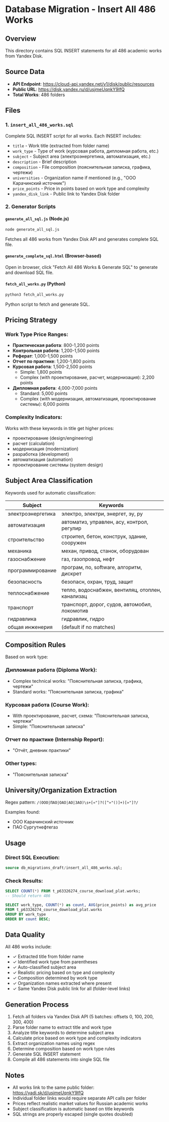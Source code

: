 # Database Migration - Insert All 486 Works

## Overview
This directory contains SQL INSERT statements for all 486 academic works from Yandex Disk.

## Source Data
- **API Endpoint**: https://cloud-api.yandex.net/v1/disk/public/resources
- **Public URL**: https://disk.yandex.ru/d/usjmeUqnkY9IfQ
- **Total Works**: 486 folders

## Files

### 1. `insert_all_486_works.sql`
Complete SQL INSERT script for all works. Each INSERT includes:
- `title` - Work title (extracted from folder name)
- `work_type` - Type of work (курсовая работа, дипломная работа, etc.)
- `subject` - Subject area (электроэнергетика, автоматизация, etc.)
- `description` - Brief description
- `composition` - File composition (пояснительная записка, графика, чертежи)
- `universities` - Organization name if mentioned (e.g., "ООО Карачинский источник")
- `price_points` - Price in points based on work type and complexity
- `yandex_disk_link` - Public link to Yandex Disk folder

### 2. Generator Scripts

#### `generate_all_sql.js` (Node.js)
```bash
node generate_all_sql.js
```
Fetches all 486 works from Yandex Disk API and generates complete SQL file.

#### `generate_complete_sql.html` (Browser-based)
Open in browser, click "Fetch All 486 Works & Generate SQL" to generate and download SQL file.

#### `fetch_all_works.py` (Python)
```bash
python3 fetch_all_works.py
```
Python script to fetch and generate SQL.

## Pricing Strategy

### Work Type Price Ranges:
- **Практическая работа**: 800-1,200 points
- **Контрольная работа**: 1,200-1,500 points
- **Реферат**: 1,000-1,500 points
- **Отчет по практике**: 1,200-1,800 points
- **Курсовая работа**: 1,500-2,500 points
  - Simple: 1,800 points
  - Complex (with проектирование, расчет, модернизация): 2,200 points
- **Дипломная работа**: 4,000-7,000 points
  - Standard: 5,000 points
  - Complex (with модернизация, автоматизация, проектирование системы): 6,000 points

### Complexity Indicators:
Works with these keywords in title get higher prices:
- проектирование (design/engineering)
- расчет (calculation)
- модернизация (modernization)
- разработка (development)
- автоматизация (automation)
- проектирование системы (system design)

## Subject Area Classification

Keywords used for automatic classification:

| Subject | Keywords |
|---------|----------|
| электроэнергетика | электро, электри, энергет, эу, ру |
| автоматизация | автоматиз, управлен, асу, контрол, регулир |
| строительство | строител, бетон, конструк, здание, сооружен |
| механика | механ, привод, станок, оборудован |
| газоснабжение | газ, газопровод, нефт |
| программирование | програм, по, software, алгоритм, дискрет |
| безопасность | безопасн, охран, труд, защит |
| теплоснабжение | тепло, водоснабжен, вентиляц, отоплен, канализац |
| транспорт | транспорт, дорог, судов, автомобил, локомотив |
| гидравлика | гидравлик, гидро |
| общая инженерия | (default if no matches) |

## Composition Rules

Based on work type:

### Дипломная работа (Diploma Work):
- Complex technical works: "Пояснительная записка, графика, чертежи"
- Standard works: "Пояснительная записка, графика"

### Курсовая работа (Course Work):
- With проектирование, расчет, схема: "Пояснительная записка, чертежи"
- Simple: "Пояснительная записка"

### Отчет по практике (Internship Report):
- "Отчёт, дневник практики"

### Other types:
- "Пояснительная записка"

## University/Organization Extraction

Regex pattern: `/(ООО|ПАО|ОАО|АО|ЗАО)\s+[«"]?([^»"()]+)[»"]?/`

Examples found:
- ООО Карачинский источник
- ПАО Сургутнефтегаз

## Usage

### Direct SQL Execution:
```sql
source db_migrations_draft/insert_all_486_works.sql;
```

### Check Results:
```sql
SELECT COUNT(*) FROM t_p63326274_course_download_plat.works;
-- Should return 486

SELECT work_type, COUNT(*) as count, AVG(price_points) as avg_price
FROM t_p63326274_course_download_plat.works
GROUP BY work_type
ORDER BY count DESC;
```

## Data Quality

All 486 works include:
- ✓ Extracted title from folder name
- ✓ Identified work type from parentheses
- ✓ Auto-classified subject area
- ✓ Realistic pricing based on type and complexity
- ✓ Composition determined by work type
- ✓ Organization names extracted where present
- ✓ Same Yandex Disk public link for all (folder-level links)

## Generation Process

1. Fetch all folders via Yandex Disk API (5 batches: offsets 0, 100, 200, 300, 400)
2. Parse folder name to extract title and work type
3. Analyze title keywords to determine subject area
4. Calculate price based on work type and complexity indicators
5. Extract organization names using regex
6. Determine composition based on work type rules
7. Generate SQL INSERT statement
8. Compile all 486 statements into single SQL file

## Notes

- All works link to the same public folder: https://yadi.sk/d/usjmeUqnkY9IfQ
- Individual folder links would require separate API calls per folder
- Prices reflect realistic market values for Russian academic works
- Subject classification is automatic based on title keywords
- SQL strings are properly escaped (single quotes doubled)
